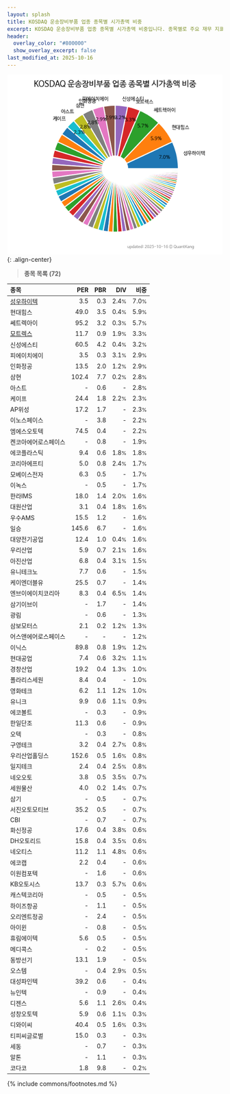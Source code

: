```yaml
---
layout: splash
title: KOSDAQ 운송장비부품 업종 종목별 시가총액 비중
excerpt: KOSDAQ 운송장비부품 업종 종목별 시가총액 비중입니다. 종목별로 주요 재무 지표를 함께 표시합니다.
header:
  overlay_color: "#800000"
  show_overlay_excerpt: false
last_modified_at: 2025-10-16
---
```



![KOSDAQ 운송장비부품 업종 종목별 시가총액 비중](/stats/sector/images/kosdaq_업종_운송장비부품_종목.png){: .align-center}


> **종목 목록 (72)**<a id="list"></a>

| **종목** | **PER** | **PBR** | **DIV** | **비중** |
| :------- | ------: | ------: | ------: | -------: |
| [성우하이텍](/015750/) | 3.5 | 0.3 | 2.4<small>%</small> | 7.0<small>%</small> |
| 현대힘스 | 49.0 | 3.5 | 0.4<small>%</small> | 5.9<small>%</small> |
| 쎄트렉아이 | 95.2 | 3.2 | 0.3<small>%</small> | 5.7<small>%</small> |
| [모트렉스](/118990/) | 11.7 | 0.9 | 1.9<small>%</small> | 3.3<small>%</small> |
| 신성에스티 | 60.5 | 4.2 | 0.4<small>%</small> | 3.2<small>%</small> |
| 피에이치에이 | 3.5 | 0.3 | 3.1<small>%</small> | 2.9<small>%</small> |
| 인화정공 | 13.5 | 2.0 | 1.2<small>%</small> | 2.9<small>%</small> |
| 삼현 | 102.4 | 7.7 | 0.2<small>%</small> | 2.8<small>%</small> |
| 아스트 | - | 0.6 | - | 2.8<small>%</small> |
| 케이프 | 24.4 | 1.8 | 2.2<small>%</small> | 2.3<small>%</small> |
| AP위성 | 17.2 | 1.7 | - | 2.3<small>%</small> |
| 이노스페이스 | - | 3.8 | - | 2.2<small>%</small> |
| 엠에스오토텍 | 74.5 | 0.4 | - | 2.2<small>%</small> |
| 켄코아에어로스페이스 | - | 0.8 | - | 1.9<small>%</small> |
| 에코플라스틱 | 9.4 | 0.6 | 1.8<small>%</small> | 1.8<small>%</small> |
| 코리아에프티 | 5.0 | 0.8 | 2.4<small>%</small> | 1.7<small>%</small> |
| 모베이스전자 | 6.3 | 0.5 | - | 1.7<small>%</small> |
| 이녹스 | - | 0.5 | - | 1.7<small>%</small> |
| 한라IMS | 18.0 | 1.4 | 2.0<small>%</small> | 1.6<small>%</small> |
| 대원산업 | 3.1 | 0.4 | 1.8<small>%</small> | 1.6<small>%</small> |
| 우수AMS | 15.5 | 1.2 | - | 1.6<small>%</small> |
| 일승 | 145.6 | 6.7 | - | 1.6<small>%</small> |
| 대양전기공업 | 12.4 | 1.0 | 0.4<small>%</small> | 1.6<small>%</small> |
| 우리산업 | 5.9 | 0.7 | 2.1<small>%</small> | 1.6<small>%</small> |
| 아진산업 | 6.8 | 0.4 | 3.1<small>%</small> | 1.5<small>%</small> |
| 유니테크노 | 7.7 | 0.6 | - | 1.5<small>%</small> |
| 케이엔더블유 | 25.5 | 0.7 | - | 1.4<small>%</small> |
| 엔브이에이치코리아 | 8.3 | 0.4 | 6.5<small>%</small> | 1.4<small>%</small> |
| 삼기이브이 | - | 1.7 | - | 1.4<small>%</small> |
| 광림 | - | 0.6 | - | 1.3<small>%</small> |
| 삼보모터스 | 2.1 | 0.2 | 1.2<small>%</small> | 1.3<small>%</small> |
| 어스앤에어로스페이스 | - | - | - | 1.2<small>%</small> |
| 이닉스 | 89.8 | 0.8 | 1.9<small>%</small> | 1.2<small>%</small> |
| 현대공업 | 7.4 | 0.6 | 3.2<small>%</small> | 1.1<small>%</small> |
| 경창산업 | 19.2 | 0.4 | 1.3<small>%</small> | 1.0<small>%</small> |
| 폴라리스세원 | 8.4 | 0.4 | - | 1.0<small>%</small> |
| 영화테크 | 6.2 | 1.1 | 1.2<small>%</small> | 1.0<small>%</small> |
| 유니크 | 9.9 | 0.6 | 1.1<small>%</small> | 0.9<small>%</small> |
| 에코볼트 | - | 0.3 | - | 0.9<small>%</small> |
| 한일단조 | 11.3 | 0.6 | - | 0.9<small>%</small> |
| 오텍 | - | 0.3 | - | 0.8<small>%</small> |
| 구영테크 | 3.2 | 0.4 | 2.7<small>%</small> | 0.8<small>%</small> |
| 우리산업홀딩스 | 152.6 | 0.5 | 1.6<small>%</small> | 0.8<small>%</small> |
| 일지테크 | 2.4 | 0.4 | 2.5<small>%</small> | 0.8<small>%</small> |
| 네오오토 | 3.8 | 0.5 | 3.5<small>%</small> | 0.7<small>%</small> |
| 세원물산 | 4.0 | 0.2 | 1.4<small>%</small> | 0.7<small>%</small> |
| 삼기 | - | 0.5 | - | 0.7<small>%</small> |
| 서진오토모티브 | 35.2 | 0.5 | - | 0.7<small>%</small> |
| CBI | - | 0.7 | - | 0.7<small>%</small> |
| 화신정공 | 17.6 | 0.4 | 3.8<small>%</small> | 0.6<small>%</small> |
| DH오토리드 | 15.8 | 0.4 | 3.5<small>%</small> | 0.6<small>%</small> |
| 네오티스 | 11.2 | 1.1 | 4.8<small>%</small> | 0.6<small>%</small> |
| 에코캡 | 2.2 | 0.4 | - | 0.6<small>%</small> |
| 이원컴포텍 | - | 1.6 | - | 0.6<small>%</small> |
| KB오토시스 | 13.7 | 0.3 | 5.7<small>%</small> | 0.6<small>%</small> |
| 캐스텍코리아 | - | 0.5 | - | 0.5<small>%</small> |
| 하이즈항공 | - | 1.1 | - | 0.5<small>%</small> |
| 오리엔트정공 | - | 2.4 | - | 0.5<small>%</small> |
| 아이윈 | - | 0.8 | - | 0.5<small>%</small> |
| 휴림에이텍 | 5.6 | 0.5 | - | 0.5<small>%</small> |
| 메디콕스 | - | 0.2 | - | 0.5<small>%</small> |
| 동방선기 | 13.1 | 1.9 | - | 0.5<small>%</small> |
| 오스템 | - | 0.4 | 2.9<small>%</small> | 0.5<small>%</small> |
| 대성파인텍 | 39.2 | 0.6 | - | 0.4<small>%</small> |
| 뉴인텍 | - | 0.9 | - | 0.4<small>%</small> |
| 디젠스 | 5.6 | 1.1 | 2.6<small>%</small> | 0.4<small>%</small> |
| 성창오토텍 | 5.9 | 0.6 | 1.1<small>%</small> | 0.3<small>%</small> |
| 디와이씨 | 40.4 | 0.5 | 1.6<small>%</small> | 0.3<small>%</small> |
| 티피씨글로벌 | 15.0 | 0.3 | - | 0.3<small>%</small> |
| 세동 | - | 0.7 | - | 0.3<small>%</small> |
| 알톤 | - | 1.1 | - | 0.3<small>%</small> |
| 코다코 | 1.8 | 9.8 | - | 0.2<small>%</small> |

{% include commons/footnotes.md %}